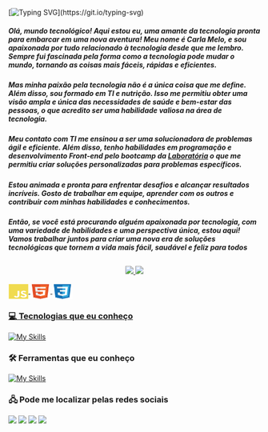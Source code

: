 

[![Typing SVG](https://readme-typing-svg.herokuapp.com/?color=000000&size=35&center=true&vCenter=true&width=1000&lines=Oie,+eu+sou+a+Carla+Melo!;Bem+vindos+ao+meu+perfil+&#10083;)](https://git.io/typing-svg)

 ##### Olá, mundo tecnológico! Aqui estou eu, uma amante da tecnologia pronta para embarcar em uma nova aventura! Meu nome é Carla Melo, e sou apaixonada por tudo relacionado à tecnologia desde que me lembro. Sempre fui fascinada pela forma como a tecnologia pode mudar o mundo, tornando as coisas mais fáceis, rápidas e eficientes.

 ##### Mas minha paixão pela tecnologia não é a única coisa que me define. Além disso, sou formado em TI e nutrição. Isso me permitiu obter uma visão ampla e única das necessidades de saúde e bem-estar das pessoas, o que acredito ser uma habilidade valiosa na área de tecnologia.

 ##### Meu contato com TI me ensinou a ser uma solucionadora de problemas ágil e eficiente. Além disso, tenho habilidades em programação e desenvolvimento Front-end pelo bootcamp da <a href="https://www.laboratoria.la/br">Laboratória</a> o que me permitiu criar soluções personalizadas para problemas específicos.

 ##### Estou animada e pronta para enfrentar desafios e alcançar resultados incríveis. Gosto de trabalhar em equipe, aprender com os outros e contribuir com minhas habilidades e conhecimentos.

 ##### Então, se você está procurando alguém apaixonada por tecnologia, com uma variedade de habilidades e uma perspectiva única, estou aqui! Vamos trabalhar juntos para criar uma nova era de soluções tecnológicas que tornem a vida mais fácil, saudável e feliz para todos
  
  ##
  

<div align="center">
  <a href="https://github.com/acarlamelo">
  <img height="160em" src="https://github-readme-stats.vercel.app/api?username=acarlamelo&show_icons=true&theme=dracula&include_all_commits=true&count_private=true"/>
  <img height="160em" src="https://github-readme-stats.vercel.app/api/top-langs/?username=CarlaMelo&layout=compact&langs_count=7&theme=dracula"/>
</div>
<div style="display: inline_block"><br>
  <img align="center" alt="Cass-Js" height="30" width="40" src="https://raw.githubusercontent.com/devicons/devicon/master/icons/javascript/javascript-plain.svg">
  <img align="center" alt="Cass-HTML" height="30" width="40" src="https://raw.githubusercontent.com/devicons/devicon/master/icons/html5/html5-original.svg">
  <img align="center" alt="Cass-CSS" height="30" width="40" src="https://raw.githubusercontent.com/devicons/devicon/master/icons/css3/css3-original.svg">
</div>

### 💻 Tecnologias que eu conheço

[![My Skills](https://skillicons.dev/icons?i=html,css,js,react,c,r,nodejs&perline=5)](https://skillicons.dev)

### 🛠️ Ferramentas que eu conheço

[![My Skills](https://skillicons.dev/icons?i=git,github,jest,firebase,wordpress,vscode,instagram,linkedin,linux,discord,bots,figma&perline=5)](https://skillicons.dev)

### &#128423; Pode me localizar pelas redes sociais

  <a href="https://instagram.com/acarla.melo" target="_blank"><img src="https://img.shields.io/badge/-Instagram-%23E4405F?style=for-the-badge&logo=instagram&logoColor=white" target="_blank"></a>
 <a href="https://discord.gg/MedXHwEZ" target="_blank"><img src="https://img.shields.io/badge/Discord-7289DA?style=for-the-badge&logo=discord&logoColor=white" target="_blank"></a> 
  <a href = "mailto:jamislania@gmail.com"><img src="https://img.shields.io/badge/-Gmail-%23333?style=for-the-badge&logo=gmail&logoColor=white" target="_blank"></a>
  <a href="https://www.linkedin.com/in/acarlamelo/" target="_blank"><img src="https://img.shields.io/badge/-LinkedIn-%230077B5?style=for-the-badge&logo=linkedin&logoColor=white" target="_blank"></a> 

